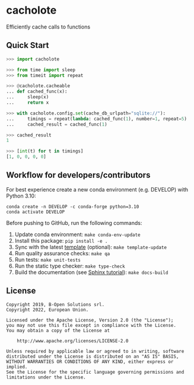 # cacholote

Efficiently cache calls to functions

## Quick Start

```python
>>> import cacholote

>>> from time import sleep
>>> from timeit import repeat

>>> @cacholote.cacheable
... def cached_func(x):
...     sleep(x)
...     return x

>>> with cacholote.config.set(cache_db_urlpath="sqlite://"):
...     timings = repeat(lambda: cached_func(1), number=1, repeat=5)
...     cached_result = cached_func(1)

>>> cached_result
1

>>> [int(t) for t in timings]
[1, 0, 0, 0, 0]

```

## Workflow for developers/contributors

For best experience create a new conda environment (e.g. DEVELOP) with Python 3.10:

```
conda create -n DEVELOP -c conda-forge python=3.10
conda activate DEVELOP
```

Before pushing to GitHub, run the following commands:

1. Update conda environment: `make conda-env-update`
1. Install this package: `pip install -e .`
1. Sync with the latest [template](https://github.com/ecmwf-projects/cookiecutter-conda-package) (optional): `make template-update`
1. Run quality assurance checks: `make qa`
1. Run tests: `make unit-tests`
1. Run the static type checker: `make type-check`
1. Build the documentation (see [Sphinx tutorial](https://www.sphinx-doc.org/en/master/tutorial/)): `make docs-build`

## License

```
Copyright 2019, B-Open Solutions srl.
Copyright 2022, European Union.

Licensed under the Apache License, Version 2.0 (the "License");
you may not use this file except in compliance with the License.
You may obtain a copy of the License at

    http://www.apache.org/licenses/LICENSE-2.0

Unless required by applicable law or agreed to in writing, software
distributed under the License is distributed on an "AS IS" BASIS,
WITHOUT WARRANTIES OR CONDITIONS OF ANY KIND, either express or implied.
See the License for the specific language governing permissions and
limitations under the License.
```
